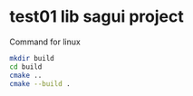
# test01 lib sagui project

Command for linux

```bash
mkdir build
cd build
cmake ..
cmake --build .
```
